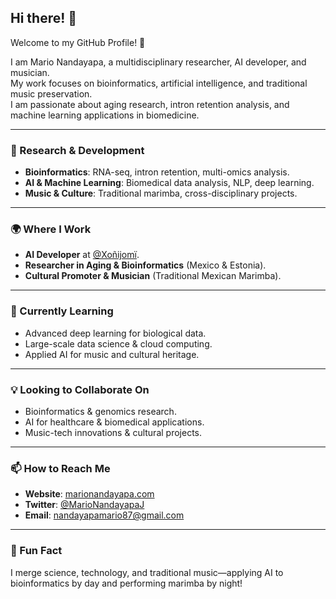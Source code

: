 ## Hi there! 👋  
Welcome to my GitHub Profile! 🚀  

I am Mario Nandayapa, a multidisciplinary researcher, AI developer, and musician.  
My work focuses on bioinformatics, artificial intelligence, and traditional music preservation.  
I am passionate about aging research, intron retention analysis, and machine learning applications in biomedicine.  

---

### 🔬 Research & Development  
- **Bioinformatics**: RNA-seq, intron retention, multi-omics analysis.  
- **AI & Machine Learning**: Biomedical data analysis, NLP, deep learning.  
- **Music & Culture**: Traditional marimba, cross-disciplinary projects.  

---

### 🌍 Where I Work  
- **AI Developer** at [@Xoñijomï](https://github.com/Xonijomi).  
- **Researcher in Aging & Bioinformatics** (Mexico & Estonia).  
- **Cultural Promoter & Musician** (Traditional Mexican Marimba).  

---

### 🌱 Currently Learning  
- Advanced deep learning for biological data.  
- Large-scale data science & cloud computing.  
- Applied AI for music and cultural heritage.  

---

### 💡 Looking to Collaborate On  
- Bioinformatics & genomics research.  
- AI for healthcare & biomedical applications.  
- Music-tech innovations & cultural projects.  

---

### 📫 How to Reach Me  
- **Website**: [marionandayapa.com](https://marionandayapa.com)  
- **Twitter**: [@MarioNandayapaJ](https://twitter.com/MarioNandayapaJ)  
- **Email**: nandayapamario87@gmail.com  

---

### 🎵 Fun Fact  
I merge science, technology, and traditional music—applying AI to bioinformatics by day and performing marimba by night!   

